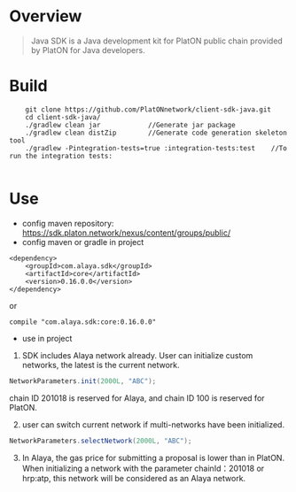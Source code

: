 # Overview
> Java SDK is a Java development kit for PlatON public chain provided by PlatON for Java developers.

# Build
```
    git clone https://github.com/PlatONnetwork/client-sdk-java.git
    cd client-sdk-java/
    ./gradlew clean jar            //Generate jar package
    ./gradlew clean distZip        //Generate code generation skeleton tool
    ./gradlew -Pintegration-tests=true :integration-tests:test    //To run the integration tests:
   
``` 

# Use

* config maven repository:  https://sdk.platon.network/nexus/content/groups/public/
* config maven or gradle in project

```
<dependency>
    <groupId>com.alaya.sdk</groupId>
    <artifactId>core</artifactId>
    <version>0.16.0.0</version>
</dependency>
```

or

```
compile "com.alaya.sdk:core:0.16.0.0"
```

* use in project

1. SDK includes Alaya network already. User can initialize custom networks, the latest is the current network.
```java
NetworkParameters.init(2000L, "ABC");  
```

chain ID 201018 is reserved for Alaya, and chain ID 100 is reserved for PlatON.

2. user can switch current network if multi-networks have been initialized.
```java
NetworkParameters.selectNetwork(2000L, "ABC");  
```
3. In Alaya, the gas price for submitting a proposal is lower than in PlatON. When initializing a network with the parameter chainId：201018 or hrp:atp, this network will be considered as an Alaya network.
